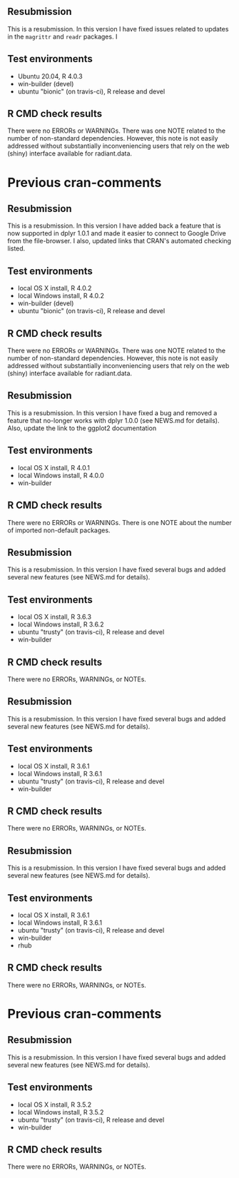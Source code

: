## Resubmission

This is a resubmission. In this version I have fixed issues related to updates in the `magrittr` and `readr` packages. I  

## Test environments

* Ubuntu 20.04, R 4.0.3
* win-builder (devel)
* ubuntu "bionic" (on travis-ci), R release and devel

## R CMD check results

There were no ERRORs or WARNINGs. There was one NOTE related to the number of non-standard dependencies. However, this note is not easily addressed without substantially inconveniencing users that rely on the web (shiny) interface available for radiant.data.

# Previous cran-comments

## Resubmission

This is a resubmission. In this version I have added back a feature that is now supported in dplyr 1.0.1 and made it easier to connect to Google Drive from the file-browser. I also, updated links that CRAN's automated checking listed. 

## Test environments

* local OS X install, R 4.0.2
* local Windows install, R 4.0.2
* win-builder (devel)
* ubuntu "bionic" (on travis-ci), R release and devel

## R CMD check results

There were no ERRORs or WARNINGs. There was one NOTE related to the number of non-standard dependencies. However, this note is not easily addressed without substantially inconveniencing users that rely on the web (shiny) interface available for radiant.data.


## Resubmission

This is a resubmission. In this version I have fixed a bug and removed a feature that no-longer works with dplyr 1.0.0 (see NEWS.md for details). Also, update the link to the ggplot2 documentation

## Test environments

* local OS X install, R 4.0.1
* local Windows install, R 4.0.0
* win-builder

## R CMD check results

There were no ERRORs or WARNINGs. There is one NOTE about the number of imported non-default packages. 

## Resubmission

This is a resubmission. In this version I have fixed several bugs and added several new features (see NEWS.md for details).

## Test environments

* local OS X install, R 3.6.3
* local Windows install, R 3.6.2
* ubuntu "trusty" (on travis-ci), R release and devel
* win-builder

## R CMD check results

There were no ERRORs, WARNINGs, or NOTEs. 


## Resubmission

This is a resubmission. In this version I have fixed several bugs and added several new features (see NEWS.md for details).

## Test environments

* local OS X install, R 3.6.1
* local Windows install, R 3.6.1
* ubuntu "trusty" (on travis-ci), R release and devel
* win-builder

## R CMD check results

There were no ERRORs, WARNINGs, or NOTEs. 

## Resubmission

This is a resubmission. In this version I have fixed several bugs and added several new features (see NEWS.md for details).

## Test environments

* local OS X install, R 3.6.1
* local Windows install, R 3.6.1
* ubuntu "trusty" (on travis-ci), R release and devel
* win-builder
* rhub

## R CMD check results

There were no ERRORs, WARNINGs, or NOTEs. 

# Previous cran-comments

## Resubmission

This is a resubmission. In this version I have fixed several bugs and added several new features (see NEWS.md for details).

## Test environments

* local OS X install, R 3.5.2
* local Windows install, R 3.5.2
* ubuntu "trusty" (on travis-ci), R release and devel
* win-builder

## R CMD check results

There were no ERRORs, WARNINGs, or NOTEs. 
